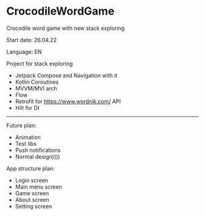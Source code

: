 # CrocodileWordGame
Crocodile word game with new stack exploring

Start date: 26.04.22

Language: EN

Project for stack exploring
- Jetpack Compose and Navigation with it
- Kotlin Coroutines
- MVVM/MVI arch
- Flow
- Retrofit for https://www.wordnik.com/ API
- Hilt for DI
----------------------------
Future plan:
- Animation
- Test libs
- Push notifications
- Normal design)))) 


App structure plan:
- Login screen
- Main menu screen
- Game screen
- About screen
- Setting screen
